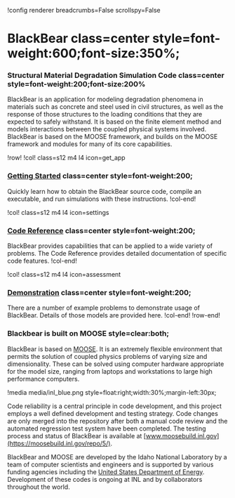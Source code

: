 !config renderer breadcrumbs=False scrollspy=False

# BlackBear class=center style=font-weight:600;font-size:350%;

### Structural Material Degradation Simulation Code class=center style=font-weight:200;font-size:200%


BlackBear is an application for modeling degradation phenomena in materials such as concrete and
steel used in civil structures, as well as the response of those structures to the loading conditions
that they are expected to safely withstand.  It is based on the finite element method and models
interactions between the coupled physical systems involved.  BlackBear is based on the MOOSE
framework, and builds on the MOOSE framework and modules for many of its core capabilities.

!row!
!col! class=s12 m4 l4 icon=get_app
### [Getting Started](getting_started/RunningBlackBear.md) class=center style=font-weight:200;

Quickly learn how to obtain the BlackBear source code, compile an executable, and run simulations
with these instructions.
!col-end!

!col! class=s12 m4 l4 icon=settings
### [Code Reference](systems/index.md) class=center style=font-weight:200;

BlackBear provides capabilities that can be applied to a wide variety of problems. The Code Reference
provides detailed documentation of specific code features.
!col-end!

!col! class=s12 m4 l4 icon=assessment
### [Demonstration](demonstration/Placeholder.md) class=center style=font-weight:200;

There are a number of example problems to demonstrate usage of BlackBear. Details of those models are
provided here.
!col-end!
!row-end!

### Blackbear is built on MOOSE style=clear:both;

BlackBear is based on [MOOSE](http://mooseframework.org). It is an extremely flexible environment that
permits the solution of coupled physics problems of varying size and dimensionality. These can be
solved using computer hardware appropriate for the model size, ranging from laptops and workstations
to large high performance computers.

!media media/inl_blue.png style=float:right;width:30%;margin-left:30px;

Code reliability is a central principle in code development, and this project employs a well defined
development and testing strategy.  Code changes are only merged into the repository after both a
manual code review and the automated regression test system have been completed.  The testing process
and status of BlackBear is available at [www.moosebuild.inl.gov](https://moosebuild.inl.gov/repo/5/).

BlackBear and MOOSE are developed by the Idaho National Laboratory by a team of computer scientists
and engineers and is supported by various funding agencies including the
[United States Department of Energy](http://energy.gov).  Development of these codes is ongoing at
INL and by collaborators throughout the world.
